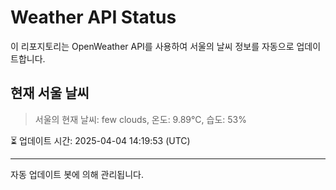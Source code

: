 
# Weather API Status

이 리포지토리는 OpenWeather API를 사용하여 서울의 날씨 정보를 자동으로 업데이트합니다.

## 현재 서울 날씨
> 서울의 현재 날씨: few clouds, 온도: 9.89°C, 습도: 53%

⏳ 업데이트 시간: 2025-04-04 14:19:53 (UTC)

---
자동 업데이트 봇에 의해 관리됩니다.
